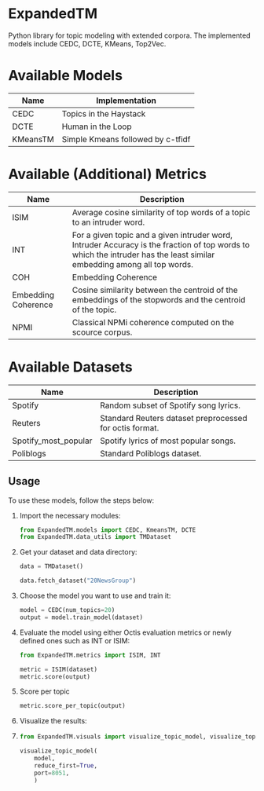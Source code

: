 # ExpandedTM
Python library for topic modeling with extended corpora.
The implemented models include CEDC, DCTE, KMeans, Top2Vec.


Available Models
=================

| **Name** | **Implementation**                |
| -------- | --------------------------------- |
| CEDC     | Topics in the Haystack            |
| DCTE     | Human in the Loop                 |
| KMeansTM | Simple Kmeans followed by c-tfidf |




Available (Additional) Metrics
=================

| **Name**            | **Description**                                                                                                                                                        |
| ------------------- | ---------------------------------------------------------------------------------------------------------------------------------------------------------------------- |
| ISIM                | Average cosine similarity of top words of a topic to an intruder word.                                                                                                 |
| INT                 | For a given topic and a given intruder word, Intruder Accuracy is the fraction of top words to which the intruder has the least similar embedding among all top words. |
| COH                 | Embedding Coherence                                                                                                                                                    |
| Embedding Coherence | Cosine similarity between the centroid of the embeddings of the stopwords and the centroid of the topic.                                                               |
| NPMI                | Classical NPMi coherence computed on the scource corpus.                                                                                                               |




Available Datasets
=================

| **Name**             | **Description**                                         |
| -------------------- | ------------------------------------------------------- |
| Spotify              | Random subset of Spotify song lyrics.                   |
| Reuters              | Standard Reuters dataset preprocessed for octis format. |
| Spotify_most_popular | Spotify lyrics of most popular songs.                   |
| Poliblogs            | Standard Poliblogs dataset.                             |

## Usage

To use these models, follow the steps below:

1. Import the necessary modules:

    ```python
    from ExpandedTM.models import CEDC, KmeansTM, DCTE
    from ExpandedTM.data_utils import TMDataset
    ```

2. Get your dataset and data directory:

    ```python
    data = TMDataset()

    data.fetch_dataset("20NewsGroup")
    ```

3. Choose the model you want to use and train it:

    ```python
    model = CEDC(num_topics=20)
    output = model.train_model(dataset)
    ```

4. Evaluate the model using either Octis evaluation metrics or newly defined ones such as INT or ISIM:

    ```python
    from ExpandedTM.metrics import ISIM, INT

    metric = ISIM(dataset)
    metric.score(output)
    ```

5. Score per topic


    ```python
    metric.score_per_topic(output)
    ```

6. Visualize the results:
7. 
    ```python
    from ExpandedTM.visuals import visualize_topic_model, visualize_topics

    visualize_topic_model(
        model, 
        reduce_first=True, 
        port=8051,
        )
    ```
